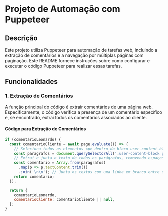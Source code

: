 # Projeto de Automação com Puppeteer

## Descrição

Este projeto utiliza Puppeteer para automação de tarefas web, incluindo a extração de comentários e a navegação por múltiplas páginas com paginação. Este README fornece instruções sobre como configurar e executar o código Puppeteer para realizar essas tarefas.

## Funcionalidades

### 1. Extração de Comentários

A função principal do código é extrair comentários de uma página web. Especificamente, o código verifica a presença de um comentário específico e, se encontrado, extrai todos os comentários associados ao cliente.

#### Código para Extração de Comentários

```javascript
if (comentarioLeonardo) {
  const comentarioCliente = await page.evaluate(() => {
    // Seleciona todos os elementos <p> dentro do bloco user-content-block
    const paragrafos = document.querySelectorAll('.user-content-block p');
    // Extrai e junta o texto de todos os parágrafos, removendo espaços extras
    const comentario = Array.from(paragrafos)
      .map(p => p.textContent.trim())
      .join('\n\n'); // Junta os textos com uma linha em branco entre os parágrafos
    return comentario;
  });

  return {
    comentarioLeonardo,
    comentarioCliente: comentarioCliente || null,
  };
}
